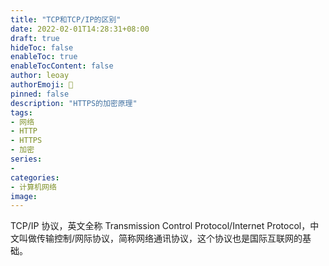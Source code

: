 ```yaml
---
title: "TCP和TCP/IP的区别"
date: 2022-02-01T14:28:31+08:00
draft: true
hideToc: false
enableToc: true
enableTocContent: false
author: leoay
authorEmoji: 🎅
pinned: false
description: "HTTPS的加密原理"
tags:
- 网络
- HTTP
- HTTPS
- 加密
series:
- 
categories:
- 计算机网络
image: 
---
```


TCP/IP 协议，英文全称 Transmission Control Protocol/Internet Protocol，中文叫做传输控制/网际协议，简称网络通讯协议，这个协议也是国际互联网的基础。

